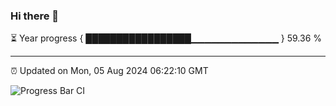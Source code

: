 ### Hi there 👋

⏳ Year progress { █████████████████▁▁▁▁▁▁▁▁▁▁▁▁▁ } 59.36 %

---

⏰ Updated on Mon, 05 Aug 2024 06:22:10 GMT

![Progress Bar CI](https://github.com/liununu/liununu/workflows/Progress%20Bar%20CI/badge.svg)
